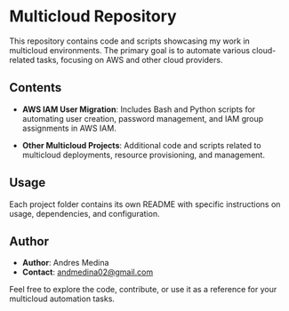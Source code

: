 # Multicloud Repository

This repository contains code and scripts showcasing my work in multicloud environments. The primary goal is to automate various cloud-related tasks, focusing on AWS and other cloud providers.

## Contents

- **AWS IAM User Migration**: Includes Bash and Python scripts for automating user creation, password management, and IAM group assignments in AWS IAM.

- **Other Multicloud Projects**: Additional code and scripts related to multicloud deployments, resource provisioning, and management.

## Usage

Each project folder contains its own README with specific instructions on usage, dependencies, and configuration.

## Author

- **Author**: Andres Medina
- **Contact**: andmedina02@gmail.com

Feel free to explore the code, contribute, or use it as a reference for your multicloud automation tasks.
